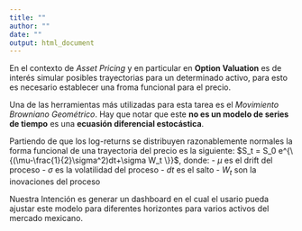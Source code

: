 ```yaml
---
title: ""
author: ""
date: ""
output: html_document
---
```


En el contexto de *Asset Pricing* y en particular en **Option Valuation** es de interés simular posibles trayectorias para un determinado activo, para esto es necesario establecer una froma funcional para el precio.

Una de las herramientas más utilizadas para esta tarea es el *Movimiento Browniano Geométrico*. Hay que notar que este **no es un modelo de series de tiempo** es una **ecuasión diferencial estocástica**. 

Partiendo de que los log-returns se distribuyen razonablemente normales la forma funcional de una trayectoria del precio es la siguiente: $S_t = S_0 e^{\{(\mu-\frac{1}{2}\sigma^2)dt+\sigma W_t \}}$, donde:
    - $\mu$ es el drift del proceso
    - $\sigma$ es la volatilidad del proceso
    - $dt$ es el salto
    - $W_t$ son la inovaciones del proceso
    
Nuestra Intención es generar un dashboard en el cual el usario pueda ajustar este modelo para diferentes horizontes para varios activos del mercado mexicano.

